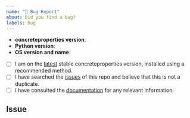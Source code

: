 ```yaml
---
name: "🐛 Bug Report"
about: Did you find a bug?
labels: bug
---
```


<!--
    Hi there! Thank you for submitting a bug report!

    Before you submit your issue, please review and follow the instructions at
    https://github.com/robbievanleeuwen/concrete-properties/blob/master/CONTRIBUTING.md#How-to-report-a-bug.
    Fully fill out the template below; insufficient information or bad reproduction
    instructions will impair the ability of others to help you.
-->

<!-- All the below information must be provided for others to understand and help with your issue. -->

- **concreteproperties version**: <!-- Replace with version, e.g. from `concreteproperties --version` -->
- **Python version**: <!-- Replace with the version of Python being used to run concreteproperties -->
- **OS version and name**: <!-- Replace with version + name, e.g. Ubuntu 22.04 or macOS 12.6 -->

<!-- All the below steps should be completed before submitting your issue. Checked checkbox should look like this: [x] -->

- [ ] I am on the [latest](https://github.com/robbievanleeuwen/concrete-properties/releases/latest)
      stable concreteproperties version, installed using a recommended method.
- [ ] I have searched the [issues](https://github.com/robbievanleeuwen/concrete-properties/issues)
      of this repo and believe that this is not a duplicate.
- [ ] I have consulted the [documentation](https://concrete-properties.readthedocs.io/)
      for any relevant information.

## Issue

<!-- Now feel free to write your issue, and please be as descriptive as possible! Make sure to include detailed reproduction steps and compare to expected behaviour. -->
<!-- Thanks again 🙌 ❤ -->
